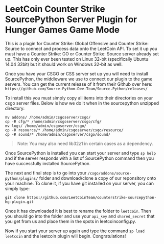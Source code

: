 # LeetCoin Counter Strike SourcePython Server Plugin for Hunger Games Game Mode
This is a plugin for Counter Strike: Global Offensive and Counter Strike: Source to connect and process data onto the LeetCoin API. To set it up you must have a Counter Strike: GO or Counter Strike: Source server already set up. This has only ever been tested on Linux 32-bit (specifically Ubuntu 14.04 32bit) but it should work on Windows 32-bit as well. 

Once you have your CSGO or CSS server set up you will need to install SourcePython, the middleware we use to connect our plugin to the game servers. You can get the current release of it from their Github over here: 
`https://github.com/Source-Python-Dev-Team/Source.Python/releases/`

To install this you must simply copy all items into their directories on your csgo server files. Below is how we do it when in the sourcepython unzipped directory: 

```
mv addons/ /home/admin/csgoserver/csgo/
cp -R cfg/* /home/admin/csgoserver/csgo/cfg/
mv logs/ /home/admin/csgoserver/csgo/
cp -R resource/* /home/admin/csgoserver/csgo/resource/
cp -R sound/* /home/admin/csgoserver/csgo/sound/
```

> Note: You may also need lib32z1 in certain cases as a dependency. 

Once SourcePython is installed you can start your server and type `sp help` and if the server responds with a list of SourcePython command then you have successfully installed SourcePython. 

The next and final step is to go into your `/csgo/addons/source-python/plugins/` folder and download/clone a copy of our reponsitory onto your machine. To clone it, if you have git installed on your server, you can simply type: 

`git clone https://github.com/LeetCoinTeam/counterstrike-sourcepython-hg-plugin.git`

Once it has downloaded it is best to rename the folder to `leetcoin`. Then you should go into the folder and use your `api_key` and `shared_secret` that you get from us and place them in the spots in leetcoinconfig.py. 

Now if you start your server up again and type the command `sp load leetcoin` and the leetcoin plugin will begin. Congratulations!
